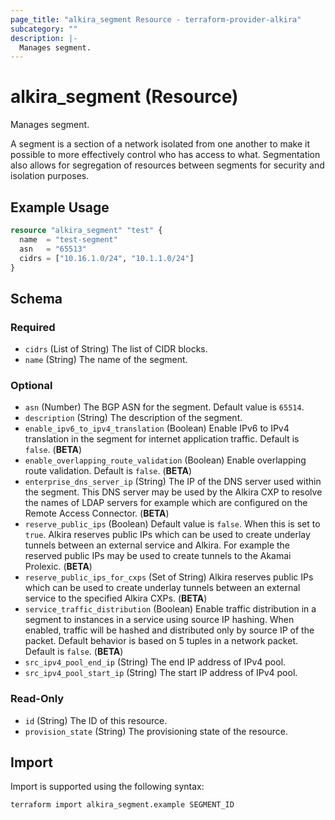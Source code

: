 ```yaml
---
page_title: "alkira_segment Resource - terraform-provider-alkira"
subcategory: ""
description: |-
  Manages segment.
---
```


# alkira_segment (Resource)

Manages segment.

A segment is a section of a network isolated from one another to make it possible
to more effectively control who has access to what. Segmentation also allows for
segregation of resources between segments for security and isolation purposes.

## Example Usage

```terraform
resource "alkira_segment" "test" {
  name  = "test-segment"
  asn   = "65513"
  cidrs = ["10.16.1.0/24", "10.1.1.0/24"]
}
```

<!-- schema generated by tfplugindocs -->
## Schema

### Required

- `cidrs` (List of String) The list of CIDR blocks.
- `name` (String) The name of the segment.

### Optional

- `asn` (Number) The BGP ASN for the segment. Default value is `65514`.
- `description` (String) The description of the segment.
- `enable_ipv6_to_ipv4_translation` (Boolean) Enable IPv6 to IPv4 translation in the segment for internet application traffic. Default is `false`. (**BETA**)
- `enable_overlapping_route_validation` (Boolean) Enable overlapping route validation. Default is `false`. (**BETA**)
- `enterprise_dns_server_ip` (String) The IP of the DNS server used within the segment. This DNS server may be used by the Alkira CXP to resolve the names of LDAP servers for example which are configured on the Remote Access Connector. (**BETA**)
- `reserve_public_ips` (Boolean) Default value is `false`. When this is set to `true`. Alkira reserves public IPs which can be used to create underlay tunnels between an external service and Alkira. For example the reserved public IPs may be used to create tunnels to the Akamai Prolexic. (**BETA**)
- `reserve_public_ips_for_cxps` (Set of String) Alkira reserves public IPs which can be used to create underlay tunnels between an external service to the specified Alkira CXPs. (**BETA**)
- `service_traffic_distribution` (Boolean) Enable traffic distribution in a segment to instances in a service using source IP hashing. When enabled, traffic will be hashed and distributed only by source IP of the packet. Default behavior is based on 5 tuples in a network packet. Default is `false`. (**BETA**)
- `src_ipv4_pool_end_ip` (String) The end IP address of IPv4 pool.
- `src_ipv4_pool_start_ip` (String) The start IP address of IPv4 pool.

### Read-Only

- `id` (String) The ID of this resource.
- `provision_state` (String) The provisioning state of the resource.

## Import

Import is supported using the following syntax:

```shell
terraform import alkira_segment.example SEGMENT_ID
```

